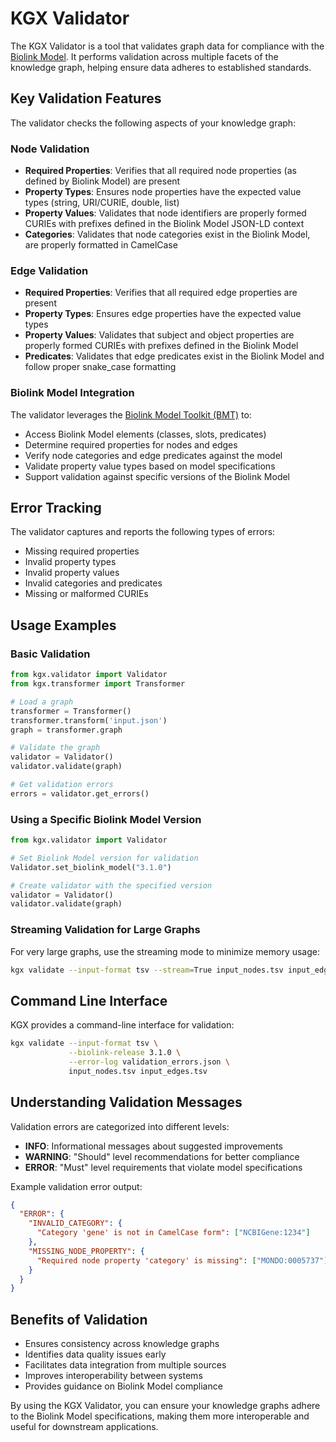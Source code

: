 # KGX Validator

The KGX Validator is a tool that validates graph data for compliance with the 
[Biolink Model](https://biolink.github.io/biolink-model/). It performs validation across multiple facets of the 
knowledge graph, helping ensure data adheres to established standards.

## Key Validation Features

The validator checks the following aspects of your knowledge graph:

### Node Validation
- **Required Properties**: Verifies that all required node properties (as defined by Biolink Model) are present
- **Property Types**: Ensures node properties have the expected value types (string, URI/CURIE, double, list)
- **Property Values**: Validates that node identifiers are properly formed CURIEs with prefixes defined in the Biolink Model JSON-LD context
- **Categories**: Validates that node categories exist in the Biolink Model, are properly formatted in CamelCase

### Edge Validation
- **Required Properties**: Verifies that all required edge properties are present
- **Property Types**: Ensures edge properties have the expected value types
- **Property Values**: Validates that subject and object properties are properly formed CURIEs with prefixes defined in the Biolink Model
- **Predicates**: Validates that edge predicates exist in the Biolink Model and follow proper snake_case formatting

### Biolink Model Integration
The validator leverages the [Biolink Model Toolkit (BMT)](https://github.com/biolink/biolink-model-toolkit) to:
- Access Biolink Model elements (classes, slots, predicates)
- Determine required properties for nodes and edges
- Verify node categories and edge predicates against the model
- Validate property value types based on model specifications
- Support validation against specific versions of the Biolink Model

## Error Tracking
The validator captures and reports the following types of errors:
- Missing required properties
- Invalid property types
- Invalid property values
- Invalid categories and predicates
- Missing or malformed CURIEs

## Usage Examples

### Basic Validation
```python
from kgx.validator import Validator
from kgx.transformer import Transformer

# Load a graph
transformer = Transformer()
transformer.transform('input.json')
graph = transformer.graph

# Validate the graph
validator = Validator()
validator.validate(graph)

# Get validation errors
errors = validator.get_errors()
```

### Using a Specific Biolink Model Version
```python
from kgx.validator import Validator

# Set Biolink Model version for validation
Validator.set_biolink_model("3.1.0")

# Create validator with the specified version
validator = Validator()
validator.validate(graph)
```

### Streaming Validation for Large Graphs
For very large graphs, use the streaming mode to minimize memory usage:

```bash
kgx validate --input-format tsv --stream=True input_nodes.tsv input_edges.tsv
```

## Command Line Interface
KGX provides a command-line interface for validation:

```bash
kgx validate --input-format tsv \
             --biolink-release 3.1.0 \
             --error-log validation_errors.json \
             input_nodes.tsv input_edges.tsv
```

## Understanding Validation Messages

Validation errors are categorized into different levels:
- **INFO**: Informational messages about suggested improvements
- **WARNING**: "Should" level recommendations for better compliance
- **ERROR**: "Must" level requirements that violate model specifications

Example validation error output:
```json
{
  "ERROR": {
    "INVALID_CATEGORY": {
      "Category 'gene' is not in CamelCase form": ["NCBIGene:1234"]
    },
    "MISSING_NODE_PROPERTY": {
      "Required node property 'category' is missing": ["MONDO:0005737"]
    }
  }
}
```

## Benefits of Validation
- Ensures consistency across knowledge graphs
- Identifies data quality issues early
- Facilitates data integration from multiple sources
- Improves interoperability between systems
- Provides guidance on Biolink Model compliance

By using the KGX Validator, you can ensure your knowledge graphs adhere to the Biolink Model specifications, 
making them more interoperable and useful for downstream applications.